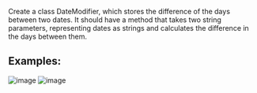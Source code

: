 Create a class DateModifier, which stores the difference of the days between two dates. It should have a method that takes two string parameters, representing dates as strings and calculates the difference in the days between them. 

## Examples:

![image](https://user-images.githubusercontent.com/45227327/216776943-fff0df23-a125-4cab-8ad1-f1f0e730bc75.png)
![image](https://user-images.githubusercontent.com/45227327/216776974-7bec84e9-e357-44ab-9413-81f74911125e.png)

